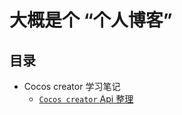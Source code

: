 # 大概是个 “个人博客”
## 目录
* Cocos creator 学习笔记
    * [`Cocos creator` Api 整理](Cocos%20creator%20学习笔记/api/目录_Api总目录.md)

